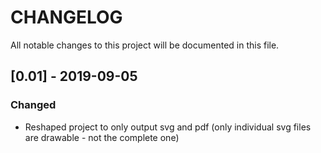 # CHANGELOG
All notable changes to this project will be documented in this file.


## [0.01] - 2019-09-05
### Changed
- Reshaped project to only output svg and pdf (only individual svg files are drawable - not the complete one)

